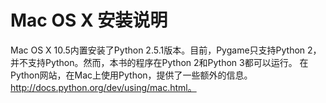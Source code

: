 # Mac OS X 安装说明

Mac OS X 10.5内置安装了Python 2.5.1版本。目前，Pygame只支持Python 2，并不支持Python。然而，本书的程序在Python 2和Python 3都可以运行。
在Python网站，在Mac上使用Python，提供了一些额外的信息。http://docs.python.org/dev/using/mac.html。